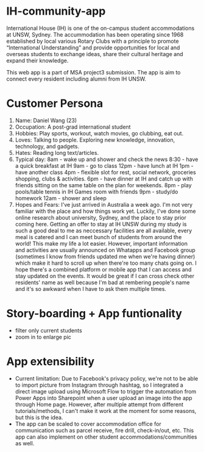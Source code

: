 # IH-community-app
International House (IH) is one of the on-campus student accommodations at UNSW, Sydney. The accummodation has been operating since 1968 established by local various Rotary Clubs with a principle to promote “International Understanding” and provide opportunities for local and overseas students to exchange ideas, share their cultural heritage and expand their knowledge.

This web app is a part of MSA project3 submission. The app is aim to connect every resident including alumni from IH UNSW.

# Customer Persona
1. Name: Daniel Wang (23)
2. Occupation: A post-grad international student
3. Hobbies: Play sports, workout, watch movies, go clubbing, eat out.
4. Loves: Talking to people. Exploring new knowledge, innovation, technology, and gadgets.
5. Hates: Reading long text/articles.
6. Typical day: 
    8am - wake up and shower and check the news
    8:30 - have a quick breakfast at IH
    9am - go to class
    12pm -  have lunch at IH
    1pm - have another class
    4pm - flexible slot for rest, social network, groceries shopping, clubs & activities.
    6pm - have dinner at IH and catch up with friends sitting on the same table on the plan for weekends.
    8pm - play pools/table tennis in IH Games room with friends
    9pm - study/do homework
    12am - shower and sleep
7. Hopes and Fears:
    I've just arrived in Australia a week ago. I'm not very familiar with the place and how things work yet. Luckily, I've done some online research about university, Sydney, and the place to stay prior coming here. Getting an offer to stay at IH UNSW during my study is such a good deal to me as neccessary facilities are all available, every meal is catered and I can meet bunch of students from around the world! This make my life a lot easier. However, important information and activities are usually announced on Whatapps and Facebook group (sometimes I know from friends updated me when we're having dinner) which make it hard to scroll up when there're too many chats going on. I hope there's a combined platform or mobile app that I can access and stay updated on the events. It would be great if I can cross check other residents' name as well because I'm bad at rembering people's name and it's so awkward when I have to ask them multiple times.
    

# Story-boarding + App funtionality
- filter only current students
- zoom in to enlarge pic
# App extensibility
- Current limitation: Due to Facebook's privacy policy, we're not to be able to import picture from Instagram through hashtag, so I integrated a direct image upload using Microsoft Flow to trigger the automation from Power Apps into Sharepoint when a user upload an image into the app through Home page. However, after multiple attempt from different tutorials/methods, I can't make it work at the moment for some reasons, but this is the idea.
- The app can be scaled to cover accommodation office for communication such as parcel receive, fire drill, check-in/out, etc. This app can also implement on other student accommodations/communities as well.
